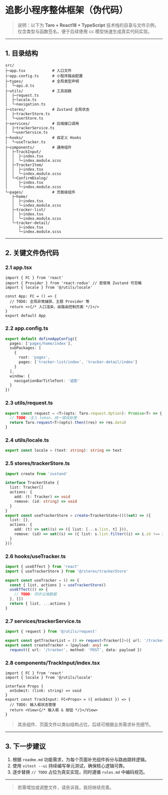 # 追影小程序整体框架（伪代码）

> 说明：以下为 **Taro + React18 + TypeScript** 技术栈的目录与文件示例，仅含类型与函数签名，便于后续使用 cc 模型快速生成真实代码实现。

---

## 1. 目录结构

```text
src/
├─app.tsx            # 入口文件
├─app.config.ts      # 小程序路由配置
├─types/             # 全局类型声明
│  └─api.d.ts
├─utils/             # 工具函数
│  ├─request.ts
│  ├─locale.ts
│  └─navigation.ts
├─stores/            # Zustand 全局状态
│  ├─trackerStore.ts
│  └─userStore.ts
├─services/          # 后端接口调用
│  ├─trackerService.ts
│  └─userService.ts
├─hooks/             # 自定义 Hooks
│  └─useTracker.ts
├─components/        # 通用组件
│  ├─TrackInput/
│  │  ├─index.tsx
│  │  └─index.module.scss
│  ├─TrackerItem/
│  │  ├─index.tsx
│  │  └─index.module.scss
│  └─ConfirmDialog/
│     ├─index.tsx
│     └─index.module.scss
└─pages/             # 页面级组件
   ├─home/
   │  ├─index.tsx
   │  └─index.module.scss
   ├─tracker-list/
   │  ├─index.tsx
   │  └─index.module.scss
   └─tracker-detail/
      ├─index.tsx
      └─index.module.scss
```

---

## 2. 关键文件伪代码

### 2.1 app.tsx

```tsx
import { FC } from 'react'
import { Provider } from 'react-redux' // 若使用 Zustand 可忽略
import { locale } from '@/utils/locale'

const App: FC = () => {
  // TODO: 全局异常捕获、主题 Provider 等
  return <>{/* 入口渲染，由路由控制页面 */}</>
}
export default App
```

### 2.2 app.config.ts

```ts
export default defineAppConfig({
  pages: ['pages/home/index'],
  subPackages: [
    {
      root: 'pages',
      pages: ['tracker-list/index', 'tracker-detail/index']
    }
  ],
  window: {
    navigationBarTitleText: '追影'
  }
})
```

### 2.3 utils/request.ts

```ts
export const request = <T>(opts: Taro.request.Option): Promise<T> => {
  // TODO: 注入 token，统一错误处理
  return Taro.request<T>(opts).then((res) => res.data)
}
```

### 2.4 utils/locale.ts

```ts
export const locale = (text: string): string => text
```

### 2.5 stores/trackerStore.ts

```ts
import create from 'zustand'

interface TrackerState {
  list: Tracker[]
  actions: {
    add: (t: Tracker) => void
    remove: (id: string) => void
  }
}
export const useTrackerStore = create<TrackerState>()((set) => ({
  list: [],
  actions: {
    add: (t) => set((s) => ({ list: [...s.list, t] })),
    remove: (id) => set((s) => ({ list: s.list.filter((i) => i.id !== id) }))
  }
}))
```

### 2.6 hooks/useTracker.ts

```ts
import { useEffect } from 'react'
import { useTrackerStore } from '@/stores/trackerStore'

export const useTracker = () => {
  const { list, actions } = useTrackerStore()
  useEffect(() => {
    // TODO: 同步云端数据
  }, [])
  return { list, ...actions }
}
```

### 2.7 services/trackerService.ts

```ts
import { request } from '@/utils/request'

export const getTrackerList = () => request<Tracker[]>({ url: '/tracker/list' })
export const createTracker = (payload: any) =>
  request({ url: '/tracker', method: 'POST', data: payload })
```

### 2.8 components/TrackInput/index.tsx

```tsx
import { FC } from 'react'
import { locale } from '@/utils/locale'

interface Props {
  onSubmit: (link: string) => void
}
export const TrackInput: FC<Props> = ({ onSubmit }) => {
  // TODO: 输入框状态管理
  return <View>{/* 输入框 & 按钮 */}</View>
}
```

> 其余组件、页面文件以类似结构占位，后续可根据业务需求补充细节。

---

## 3. 下一步建议

1. 根据 `readme.md` 功能需求，为每个页面补充组件拆分与路由跳转逻辑。
2. 使用 `vitest --ui` 持续编写单元测试，确保核心逻辑可靠。
3. 逐步替换 `// TODO` 占位为真实实现，同时遵循 `rules.md` 中编码规范。

---

> 若需增加或调整文件，请告诉我，我将继续完善。
